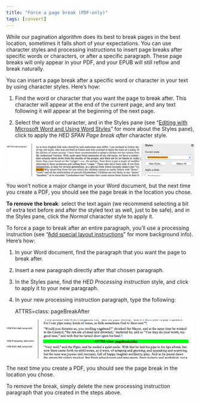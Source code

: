```yaml
---
title: "Force a page break (PDF-only)"
tags: [convert]
---
```

 
<html><body><section data-type="chapter" class="hsecchapter" data-hederis-type="hsecchapter" id="force-page-break" data-pi-attrs="id: force-page-break; data-tags: convert;" role="doc-chapter" data-tags="convert" data-author-name=" " data-book-title=" " title="Force a page break (PDF-only)"><p class="hblkp" data-hederis-type="hblkp" id="p2UUTaJQn">While our pagination algorithm does its best to break pages in the best location, sometimes it falls short of your expectations. You can use character styles and processing instructions to insert page breaks after specific words or characters, or after a specific paragraph. These page breaks will only appear in your PDF, and your EPUB will still reflow and break naturally.</p><section class="hwprsubsection" data-hederis-type="hwprsubsection" id="pi1M6jBJz" data-type="subsection" title="Subsection 1"><p class="hblkp" data-hederis-type="hblkp" id="paj8IuYOF">You can insert a page break after a specific word or character in your text by using character styles. Here&#8217;s how:</p><ol class="hwprnumlist" data-hederis-type="hwprnumlist" id="pXQWF4VEc"><li class="hblkoli" data-hederis-type="hblkoli" id="liCKiZuz76"><p class="hblkoli" data-hederis-type="hblklip" id="pLFrnhKqy">Find the word or character that you want the page to break after. This character will appear at the end of the current page, and any text following it will appear at the beginning of the next page.</p></li><li class="hblkoli" data-hederis-type="hblkoli" id="li7sQaIxIe"><p class="hblkoli" data-hederis-type="hblklip" id="p663psPwk">Select the word or character, and in the Styles pane (see &#8220;<a href="{% link _docs/fine-tune-styles.md %}" data-hederis-type="hspana" id="pFJTos2iZ"><span class="Hyperlink" data-hederis-type="hspnspan" id="p37htaqAh">Editing with Microsoft Word and Using Word Styles</span></a>&#8221; for more about the Styles pane), click to apply the <em data-hederis-type="hspanem" id="p35EKj6AE">HED SPAN <em class="hspanem" data-hederis-type="hspanem" id="piih95CmW">Page break after </em></em>character style<em class="hspanem" data-hederis-type="hspanem" id="plqwhxcYj">.</em></p></li></ol><img data-hederis-type="hblkimg" class="hblkimg" id="p4iw7he0A" src="/images/forcecharbr.png" data-img-src="/images/forcecharbr.png"/><p class="hblkp" data-hederis-type="hblkp" id="pUBszYLkE">You won&#8217;t notice a major change in your Word document, but the next time you create a PDF, you should see the page break in the location you chose.</p><p class="hblkp" data-hederis-type="hblkp" id="pejbEwNl2"><strong data-hederis-type="hspanstrong" id="pJozqsY4v">To remove the break</strong>: select the text again (we recommend selecting a bit of extra text before and after the styled text as well, just to be safe), and in the Styles pane, click the <em class="hspanem" data-hederis-type="hspanem" id="pMLiAhVOt">Normal</em> character style to apply it.</p></section><section class="hwprsubsection" data-hederis-type="hwprsubsection" id="pVkLQnIIi" data-type="subsection" title="Subsection 2"><p class="hblkp" data-hederis-type="hblkp" id="p52QA5wTC">To force a page to break after an entire paragraph, you&#8217;ll use a processing instruction (see &#8220;<a href="{% link _docs/custom-design.md %}" data-hederis-type="hspana" id="pfq1tf4qc"><span class="Hyperlink" data-hederis-type="hspnspan" id="pNcAmKiaY">Add special layout instructions</span></a>&#8221; for more background info). Here&#8217;s how:</p><ol class="hwprnumlist" data-hederis-type="hwprnumlist" id="pDojHeWIU"><li class="hblkoli" data-hederis-type="hblkoli" id="liQcAJhBvK"><p class="hblkoli" data-hederis-type="hblklip" id="p63A1H3BA">In your Word document, find the paragraph that you want the page to break after.</p></li><li class="hblkoli" data-hederis-type="hblkoli" id="liAQHvtzI1"><p class="hblkoli" data-hederis-type="hblklip" id="pYn8OLDqb">Insert a new paragraph directly after that chosen paragraph.</p></li><li class="hblkoli" data-hederis-type="hblkoli" id="linmEbNnKW"><p class="hblkoli" data-hederis-type="hblklip" id="p14gniHwh">In the Styles pane, find the <em class="hspanem" data-hederis-type="hspanem" id="pcJBae2wb">HED Processing instruction</em> style, and click to apply it to your new paragraph.</p></li><li class="hblkoli" data-hederis-type="hblkoli" id="lig1s2jzqg"><p class="hblkoli" data-hederis-type="hblklip" id="pM6kEds9u">In your new processing instruction paragraph, type the following:</p><div class="hwprliteral" data-hederis-type="hwprliteral" id="p88hLpCQM" data-type="programlisting" role="doc-example"><p class="hblkp" data-hederis-type="hblkp" id="p03z9dcdJ">ATTRS=class: pageBreakAfter</p></div></li></ol><img data-hederis-type="hblkimg" class="hblkimg" id="p47aCieqE" src="/images/forcebr.png" data-img-src="/images/forcebr.png"/><p class="hblkp" data-hederis-type="hblkp" id="p1IbG1IoM">The next time you create a PDF, you should see the page break in the location you chose.</p><p class="hblkp" data-hederis-type="hblkp" id="pqlG0kUp4">To remove the break, simply delete the new processing instruction paragraph that you created in the steps above.</p></section></section></body></html>
